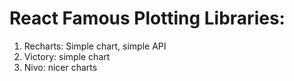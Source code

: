 # React Famous Plotting Libraries:

1.  Recharts: Simple chart, simple API
2.  Victory: simple chart
3.  Nivo: nicer charts
